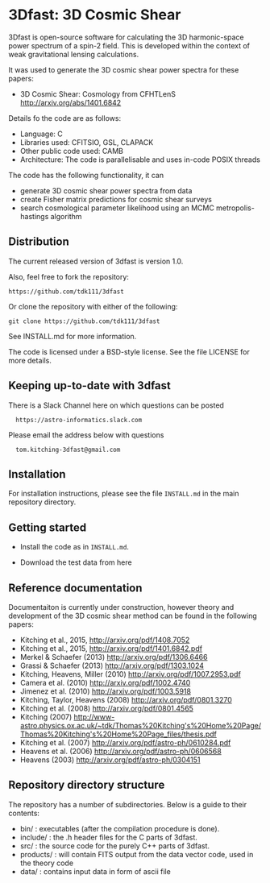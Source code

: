 3Dfast: 3D Cosmic Shear 
===================================================

3Dfast is open-source software for calculating the 3D harmonic-space 
power spectrum of a spin-2 field. This is developed within the context 
of weak gravitational lensing calculations. 

It was used to generate the 3D cosmic shear power spectra for these papers:

- 3D Cosmic Shear: Cosmology from CFHTLenS http://arxiv.org/abs/1401.6842

Details fo the code are as follows:

- Language: C
- Libraries used: CFITSIO, GSL, CLAPACK
- Other public code used: CAMB
- Architecture: The code is parallelisable and uses in-code POSIX threads

The code has the following functionality, it can

- generate 3D cosmic shear power spectra from data
- create Fisher matrix predictions for cosmic shear surveys
- search cosmological parameter likelihood using an MCMC metropolis-hastings algorithm

Distribution
------------

The current released version of 3dfast is version 1.0.  

Also, feel free to fork the repository:

    https://github.com/tdk111/3dfast

Or clone the repository with either of the following:

    git clone https://github.com/tdk111/3dfast

See INSTALL.md for more information.

The code is licensed under a BSD-style license.  See the file LICENSE for more
details.

Keeping up-to-date with 3dfast
------------------------------

There is a Slack Channel here on which questions can be posted

      https://astro-informatics.slack.com

Please email the address below with questions

      tom.kitching-3dfast@gmail.com


Installation
------------

For installation instructions, please see the file `INSTALL.md` in the main
repository directory.


Getting started
---------------

* Install the code as in `INSTALL.md`.

* Download the test data from here <link> 

Reference documentation
-----------------------

Documentaiton is currently under construction, however theory and development of the 3D cosmic shear 
method can be found in the following papers: 

- Kitching et al., 2015, http://arxiv.org/pdf/1408.7052
- Kitching et al., 2015, http://arxiv.org/pdf/1401.6842.pdf 	
- Merkel & Schaefer (2013) http://arxiv.org/pdf/1306.6466
- Grassi & Schaefer (2013) http://arxiv.org/pdf/1303.1024
- Kitching, Heavens, Miller (2010) http://arxiv.org/pdf/1007.2953.pdf 
- Camera et al. (2010) http://arxiv.org/pdf/1002.4740
- Jimenez et al. (2010) http://arxiv.org/pdf/1003.5918
- Kitching, Taylor, Heavens (2008) http://arxiv.org/pdf/0801.3270
- Kitching et al. (2008) http://arxiv.org/pdf/0801.4565
- Kitching (2007) http://www-astro.physics.ox.ac.uk/~tdk/Thomas%20Kitching's%20Home%20Page/Thomas%20Kitching's%20Home%20Page_files/thesis.pdf
- Kitching et al. (2007) http://arxiv.org/pdf/astro-ph/0610284.pdf
- Heavens et al. (2006) http://arxiv.org/pdf/astro-ph/0606568
- Heavens (2003) http://arxiv.org/pdf/astro-ph/0304151

Repository directory structure
------------------------------

The repository has a number of subdirectories. Below is a guide to their
contents:

* bin/ :      executables (after the compilation procedure is done).
* include/ :  the .h header files for the C parts of 3dfast.
* src/ :      the source code for the purely C++ parts of 3dfast.
* products/ : will contain FITS output from the data vector code, used in the theory code
* data/ :     contains input data in form of ascii file

